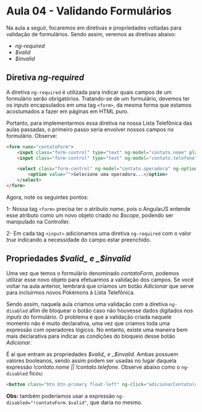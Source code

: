 # Aula 04 - Validando Formulários

Na aula a seguir, focaremos em diretivas e propriedades voltadas para validação de formulários. Sendo assim, veremos as diretivas abaixo:

* _ng-required_
* _$valid_
* _$invalid_

## Diretiva _ng-required_

A diretiva `ng-required` é utilizada para indicar quais campos de um formulário serão obrigatórios. Tratando-se de um formulário, devemos ter os _inputs_ encapsulados em uma tag `<form>`, da mesma forma que estamos acostumados a fazer em páginas em HTML puro.

Portanto, para implementarmos essa diretiva na nossa Lista Telefônica das aulas passadas, o primeiro passo seria envolver nossos campos no formulário. Observe:

```html
<form name="contatoForm">
    <input class="form-control" type="text" ng-model="contato.nome" placeholder="Nome" ng-required="true" />
    <input class="form-control" type="text" ng-model="contato.telefone" placeholder="Telefone" ng-required="true" />

    <select class="form-control" ng-model="contato.operadora" ng-options="operadora.nome group by operadora.categoria for operadora in operadoras">
        <option value="">Selecione uma operadora...</option>
    </select>
</form>
```

Agora, note os seguintes pontos:

1- Nossa tag `<form>` precisa ter o atributo _name_, pois o AngularJS entende esse atributo como um novo objeto criado no _$scope_, podendo ser manipulado na Controller.

2- Em cada tag `<input>` adicionamos uma diretiva `ng-required` com o valor _true_ indicando a necessidade do campo estar preenchido.

## Propriedades _$valid_ e _$invalid_

Uma vez que temos o formulário denominado _contatoForm_, podemos utilizar esse novo objeto para efetuarmos a validação dos campos. Se você voltar na aula anterior, lembrará que criamos um botão _Adicionar_ que serve para incluirmos novos Pokémons à Lista Telefônica.

Sendo assim, naquela aula criamos uma validação com a diretiva `ng-disabled` afim de bloquear o botão caso não houvesse dados digitados nos _inputs_ do formulário. O problema é que a validação criada naquele momento não é muito declarativa, uma vez que criamos toda uma expressão com operadores lógicos. No entanto, existe uma maneira bem mais declarativa para indicar as condições do bloqueio desse botão _Adicionar_.

É aí que entram as propriedades _$valid_ e _$invalid_. Ambas possuem valores booleanos, sendo assim podem ser usadas no lugar daquela expressão _!contato.nome || !contato.telefone_. Observe abaixo como o `ng-disabled` ficou:

```html
<button class="btn btn-primary float-left" ng-click="adicionarContato(contato)" ng-disabled="contatoForm.$invalid">Adicionar</button>
```

__Obs:__ também poderíamos usar a expressão `ng-disabled="!contatoForm.$valid"`, que daria no mesmo.
